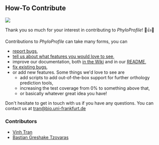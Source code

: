 ## How-To Contribute

![](https://i.giphy.com/media/3oz8xIsloV7zOmt81G/giphy.webp)

Thank you so much for your interest in contributing to *PhyloProfile*! 🎉👍🍾

Contributions to *PhyloProfile* can take many forms, you can
* [report bugs](https://github.com/BIONF/PhyloProfile/issues/new),
* [tell us about what features you would love to see](https://github.com/BIONF/PhyloProfile/issues/new),
* improve our documentation, both [in the Wiki](https://github.com/BIONF/PhyloProfile/wiki) and in our [README](https://github.com/BIONF/PhyloProfile/blob/master/README.md),
* [fix existing bugs](https://github.com/BIONF/PhyloProfile/issues/),
* or add new features. Some things we'd love to see are
  * add scripts to add out-of-the-box support for further orthology prediction tools,
  * increasing the test coverage from 0% to something above that,
  * or basically whatever great idea you have!

Don't hesitate to get in touch with us if you have any questions. You can contact us at [tran@bio.uni-frankfurt.de](mailto:tran@bio.uni-frankfurt.de)

### Contributors
* [Vinh Tran](https://github.com/trvinh)
* [Bastian Greshake Tzovaras](https://github.com/gedankenstuecke)
